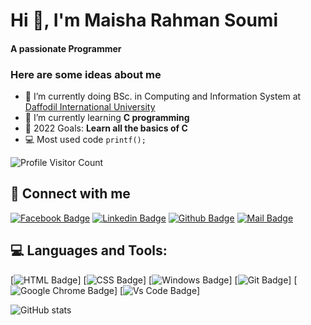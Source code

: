 <h1 align="start">Hi 👋, I'm Maisha Rahman Soumi</h1>
<h4 align="start">A passionate Programmer</h4>



### Here are some ideas about me
- 🔭 I’m currently doing BSc. in Computing and Information System at [Daffodil International University](https://daffodilvarsity.edu.bd/)
- 🌱 I’m currently learning **C programming**
- 🎯 2022 Goals: **Learn all the basics of C**
- 💻 Most used code ```printf();```



![Profile Visitor Count](https://visitor-badge.laobi.icu/badge?page_id=maisha30.maisha30)





## 🚀 Connect with me



[![Facebook Badge](https://img.shields.io/badge/Facebook-1877F2?style=for-the-badge&logo=facebook&logoColor=white)](https://facebook.com/maisha.soumi)
[![Linkedin Badge](https://img.shields.io/badge/LinkedIn-0077B5?style=for-the-badge&logo=linkedin&logoColor=white)](https://linkedin.com/in/maisharahmansoumi)
[![Github Badge](https://img.shields.io/badge/GitHub-100000?style=for-the-badge&logo=github&logoColor=white)](https://github.com/maisha30)
[![Mail Badge](https://img.shields.io/badge/Gmail-D14836?style=for-the-badge&logo=gmail&logoColor=white)](mailto:rahmanmaisha665@gmail.com)



## 💻 Languages and Tools:



[![HTML Badge](https://img.shields.io/badge/HTML5-E34F26?style=for-the-badge&logo=html5&logoColor=white)]
[![CSS Badge](https://img.shields.io/badge/CSS3-1572B6?style=for-the-badge&logo=css3&logoColor=white)]
[![Windows Badge](https://img.shields.io/badge/Windows-0078D6?style=for-the-badge&logo=windows&logoColor=white)]
[![Git Badge](https://img.shields.io/badge/git-f34f29?style=for-the-badge&logo=git&logoColor=white)]
[![Google Chrome Badge](https://img.shields.io/badge/google_chrome-556532?style=for-the-badge&logo=googlechrome&logoColor=white)]
[![Vs Code Badge](https://img.shields.io/badge/Visual_Studio_Code-0078D6?style=for-the-badge&logo=visualstudiocode&logoColor=white)]

![GitHub stats](https://github-readme-stats.vercel.app/api?username=maisha30&show_icons=true&theme=dark)
